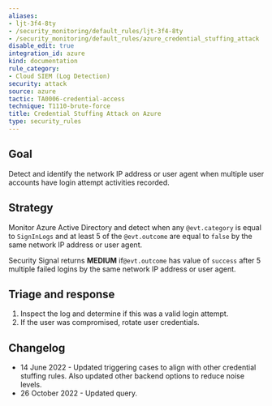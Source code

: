 ```yaml
---
aliases:
- ljt-3f4-8ty
- /security_monitoring/default_rules/ljt-3f4-8ty
- /security_monitoring/default_rules/azure_credential_stuffing_attack
disable_edit: true
integration_id: azure
kind: documentation
rule_category:
- Cloud SIEM (Log Detection)
security: attack
source: azure
tactic: TA0006-credential-access
technique: T1110-brute-force
title: Credential Stuffing Attack on Azure
type: security_rules
---
```


## Goal

Detect and identify the network IP address or user agent when multiple user accounts have login attempt activities recorded.

## Strategy

Monitor Azure Active Directory and detect when any `@evt.category` is equal to `SignInLogs` and at least 5 of the `@evt.outcome` are equal to `false` by the same network IP address or user agent.

Security Signal returns **MEDIUM** if`@evt.outcome` has value of `success` after 5 multiple failed logins by the same network IP address or user agent.

## Triage and response

1. Inspect the log and determine if this was a valid login attempt.
2. If the user was compromised, rotate user credentials.

## Changelog
* 14 June 2022 - Updated triggering cases to align with other credential stuffing rules. Also updated other backend options to reduce noise levels.
* 26 October 2022 - Updated query.
